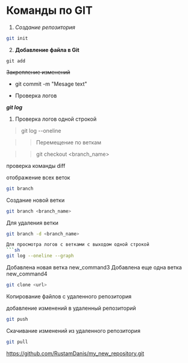 # Команды по GIT

1. *Создание репозитория*

```sh 
git init
```
2. **Добавление файла в Git**

```
git add
```
~~Закрепление изменений~~

* git commit -m "Mesage text"

- Проверка логов

***git log***

1. Проверка логов одной строкой

>git log --oneline

>>Перемещение по веткам

>>git checkout <branch_name>

проверка команды diff

отображение всех веток
```sh
git branch
```

Создание новой ветки
```sh
git branch <branch_name>
```
Для удаления ветки 
```sh
git branch -d <branch_name>

Для просмотра логов с ветками с выходом одной строкой
```sh
git log --oneline --graph
```
Добавлена новая ветка new_command3
Добавлена еще одна ветка new_command4

```sh
git clone <url>
```
Копирование файлов с удаленного репозитория

добавление изменений в удаленный репозиторий
```sh
git push
```

Скачивание изменений из удаленного репозитория
```sh
git pull
```

https://github.com/RustamDanis/my_new_repository.git
